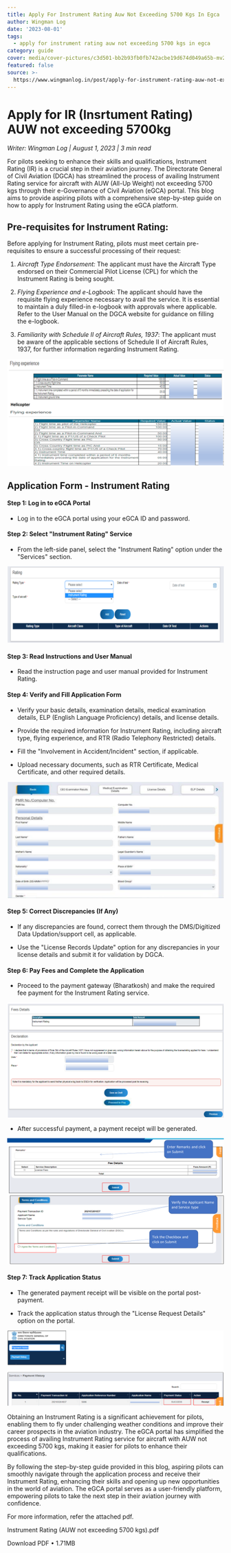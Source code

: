 ```yaml
---
title: Apply For Instrument Rating Auw Not Exceeding 5700 Kgs In Egca
author: Wingman Log
date: '2023-08-01'
tags:
  - apply for instrument rating auw not exceeding 5700 kgs in egca
category: guide
cover: media/cover-pictures/c3d501-bb2b93fb0fb742acbe19d674d049a65b-mv2-6725157c.png
featured: false
source: >-
  https://www.wingmanlog.in/post/apply-for-instrument-rating-auw-not-exceeding-5700-kgs-in-egca
---
```


# Apply for IR (Insrtument Rating) AUW not exceeding 5700kg

*Writer: Wingman Log | August 1, 2023 | 3 min read*

For pilots seeking to enhance their skills and qualifications, Instrument Rating (IR) is a crucial step in their aviation journey. The Directorate General of Civil Aviation (DGCA) has streamlined the process of availing Instrument Rating service for aircraft with AUW (All-Up Weight) not exceeding 5700 kgs through their e-Governance of Civil Aviation (eGCA) portal. This blog aims to provide aspiring pilots with a comprehensive step-by-step guide on how to apply for Instrument Rating using the eGCA platform.

## Pre-requisites for Instrument Rating:

Before applying for Instrument Rating, pilots must meet certain pre-requisites to ensure a successful processing of their request:

1.  *Aircraft Type Endorsement:* The applicant must have the Aircraft Type endorsed on their Commercial Pilot License (CPL) for which the Instrument Rating is being sought.
    
2.  *Flying Experience and e-Logbook*: The applicant should have the requisite flying experience necessary to avail the service. It is essential to maintain a duly filled-in e-logbook with approvals where applicable. Refer to the User Manual on the DGCA website for guidance on filling the e-logbook.
    
3.  *Familiarity with Schedule II of Aircraft Rules, 1937*: The applicant must be aware of the applicable sections of Schedule II of Aircraft Rules, 1937, for further information regarding Instrument Rating.

![img](media/blog-media/c3d501-9b413c8c6d3a4b42bc2c099f31cca609-mv2-494e9984.png)

## Application Form - Instrument Rating

#### Step 1: Log in to eGCA Portal

*   Log in to the eGCA portal using your eGCA ID and password.

#### Step 2: Select "Instrument Rating" Service

*   From the left-side panel, select the "Instrument Rating" option under the "Services" section.

![img](media/blog-media/c3d501-42b68ed11980417ba7b173441beca439-mv2-4314be4c.png)

#### Step 3: Read Instructions and User Manual

*   Read the instruction page and user manual provided for Instrument Rating.

#### Step 4: Verify and Fill Application Form

*   Verify your basic details, examination details, medical examination details, ELP (English Language Proficiency) details, and license details.
    
*   Provide the required information for Instrument Rating, including aircraft type, flying experience, and RTR (Radio Telephony Restricted) details.
    
*   Fill the "Involvement in Accident/Incident" section, if applicable.
    
*   Upload necessary documents, such as RTR Certificate, Medical Certificate, and other required details.

![img](media/blog-media/c3d501-b60153aade3f4808b4b288632341f1e0-mv2-fa5146cf.png)

#### Step 5: Correct Discrepancies (If Any)

*   If any discrepancies are found, correct them through the DMS/Digitized Data Updation/support cell, as applicable.
    
*   Use the "License Records Update" option for any discrepancies in your license details and submit it for validation by DGCA.

#### Step 6: Pay Fees and Complete the Application

*   Proceed to the payment gateway (Bharatkosh) and make the required fee payment for the Instrument Rating service.

![img](media/blog-media/c3d501-f4ffbd8327304caea5d441421938caa5-mv2-f7ea4daf.png)

*   After successful payment, a payment receipt will be generated.

![img](media/blog-media/c3d501-248769b7a6c24801bf25f9966e0216db-mv2-99c86cbd.png)

#### Step 7: Track Application Status

*   The generated payment receipt will be visible on the portal post-payment.
    
*   Track the application status through the "License Request Details" option on the portal.

![img](media/blog-media/c3d501-fa3b2fe9ef974930abf8513ab9526189-mv2-57660672.png)

Obtaining an Instrument Rating is a significant achievement for pilots, enabling them to fly under challenging weather conditions and improve their career prospects in the aviation industry. The eGCA portal has simplified the process of availing Instrument Rating service for aircraft with AUW not exceeding 5700 kgs, making it easier for pilots to enhance their qualifications.

By following the step-by-step guide provided in this blog, aspiring pilots can smoothly navigate through the application process and receive their Instrument Rating, enhancing their skills and opening up new opportunities in the world of aviation. The eGCA portal serves as a user-friendly platform, empowering pilots to take the next step in their aviation journey with confidence.

For more information, refer the attached pdf.

Instrument Rating (AUW not exceeding 5700 kgs).pdf

Download PDF • 1.71MB
